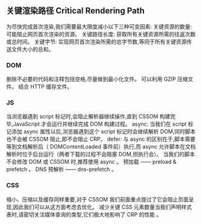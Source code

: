 ## 关键渲染路径 Critical Rendering Path
为尽快完成首次渲染,我们需要最大限度减小以下三种可变因素:
关键资源的数量: 可能阻止网页首次渲染的资源。
关键路径长度: 获取所有关键资源所需的往返次数或总时间。
关键字节: 实现网页首次渲染所需的总字节数,等同于所有关键资源传送文件大小的总和。
### DOM
删除不必要的代码和注释包括空格,尽量做到最小化文件。
可以利用 GZIP 压缩文件。
结合 HTTP 缓存文件。

### JS
当浏览器遇到 script 标记时,会阻止解析器继续操作,直到 CSSOM 构建完毕,JavaScript 才会运行并继续完成 DOM 构建过程。
async: 当我们在 script 标记添加 async 属性以后,浏览器遇到这个 script 标记时会继续解析 DOM,同时脚本也不会被 CSSOM 阻止,即不会阻止 CRP。
defer: 与 async 的区别在于,脚本需要等到文档解析后（ DOMContentLoaded 事件前）执行,而 async 允许脚本在文档解析时位于后台运行（两者下载的过程不会阻塞 DOM,但执行会）。
当我们的脚本不会修改 DOM 或 CSSOM 时,推荐使用 async 。
预加载 —— preload & prefetch 。
DNS 预解析 —— dns-prefetch 。

### CSS
缩小、压缩以及缓存同样重要,对于 CSSOM 我们前面重点提过了它会阻止页面呈现,因此我们可以从这方面考虑去优化。
减少关键 CSS 元素数量当我们声明样式表时,请密切关注媒体查询的类型,它们极大地影响了 CRP 的性能 。
